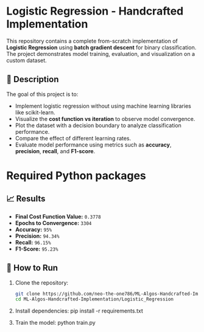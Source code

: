# Logistic Regression - Handcrafted Implementation

This repository contains a complete from-scratch implementation of **Logistic Regression** using **batch gradient descent** for binary classification. The project demonstrates model training, evaluation, and visualization on a custom dataset.

## 📌 Description

The goal of this project is to:

- Implement logistic regression without using machine learning libraries like scikit-learn.
- Visualize the **cost function vs iteration** to observe model convergence.
- Plot the dataset with a decision boundary to analyze classification performance.
- Compare the effect of different learning rates.
- Evaluate model performance using metrics such as **accuracy**, **precision**, **recall**, and **F1-score**.



# Required Python packages

## 📈 Results

- **Final Cost Function Value:** `0.3778`
- **Epochs to Convergence:** `3304`
- **Accuracy:** `95%`
- **Precision:** `94.34%`
- **Recall:** `96.15%`
- **F1-Score:** `95.23%`

## 🚀 How to Run

1. Clone the repository:
   ```bash
   git clone https://github.com/neo-the-one786/ML-Algos-Handcrafted-Implementation.git
   cd ML-Algos-Handcrafted-Implementation/Logistic_Regression
2. Install dependencies:
pip install -r requirements.txt

3. Train the model:
python train.py
